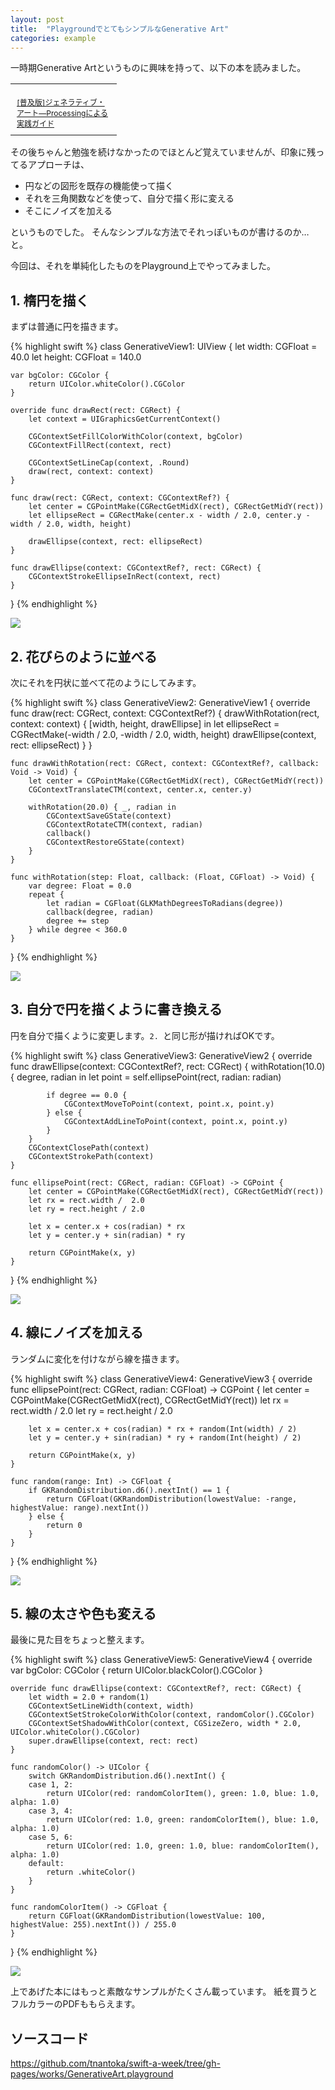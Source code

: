 ```yaml
---
layout: post
title:  "PlaygroundでとてもシンプルなGenerative Art"
categories: example
---
```


一時期Generative Artというものに興味を持って、以下の本を読みました。

<table cellpadding="0" cellspacing="0" border="0" style=" border-style: none; width:170px;"><tr style="border-style:none;"><td style="vertical-align:top; border-style:none; padding:10px 10px 0pt;"><a href="http://px.a8.net/svt/ejp?a8mat=1NWF4Y+EFRJQY+249K+BWGDT&a8ejpredirect=http%3A%2F%2Fwww.amazon.co.jp%2Fdp%2F4861009634%2F%3Ftag%3Da8-affi-255514-22" target="_blank"><img border="0" alt="" src="http://ecx.images-amazon.com/images/I/41Eq81vSVPL._SS160_.jpg" /></a></td></tr><tr style="border-style:none;"><td style="font-size:12px; vertical-align:middle; border-style:none; padding:10px;"><p style="padding:0; margin:0;"><a href="http://px.a8.net/svt/ejp?a8mat=1NWF4Y+EFRJQY+249K+BWGDT&a8ejpredirect=http%3A%2F%2Fwww.amazon.co.jp%2Fdp%2F4861009634%2F%3Ftag%3Da8-affi-255514-22" target="_blank">[普及版]ジェネラティブ・アート―Processingによる実践ガイド</a></p></td></tr></table>

その後ちゃんと勉強を続けなかったのでほとんど覚えていませんが、印象に残ってるアプローチは、

- 円などの図形を既存の機能使って描く
- それを三角関数などを使って、自分で描く形に変える
- そこにノイズを加える

というものでした。
そんなシンプルな方法でそれっぽいものが書けるのか…と。

今回は、それを単純化したものをPlayground上でやってみました。

## 1. 楕円を描く

まずは普通に円を描きます。

{% highlight swift %}
class GenerativeView1: UIView {
    let width: CGFloat = 40.0
    let height: CGFloat = 140.0
    
    var bgColor: CGColor {
        return UIColor.whiteColor().CGColor
    }
    
    override func drawRect(rect: CGRect) {
        let context = UIGraphicsGetCurrentContext()

        CGContextSetFillColorWithColor(context, bgColor)
        CGContextFillRect(context, rect)
        
        CGContextSetLineCap(context, .Round)
        draw(rect, context: context)
    }
    
    func draw(rect: CGRect, context: CGContextRef?) {
        let center = CGPointMake(CGRectGetMidX(rect), CGRectGetMidY(rect))
        let ellipseRect = CGRectMake(center.x - width / 2.0, center.y - width / 2.0, width, height)
        
        drawEllipse(context, rect: ellipseRect)
    }
    
    func drawEllipse(context: CGContextRef?, rect: CGRect) {
        CGContextStrokeEllipseInRect(context, rect)
    }
}
{% endhighlight %}

![](/images/posts/simple-generative-art/ellipse.png)

## 2. 花びらのように並べる

次にそれを円状に並べて花のようにしてみます。

{% highlight swift %}
class GenerativeView2: GenerativeView1 {
    override func draw(rect: CGRect, context: CGContextRef?) {
        drawWithRotation(rect, context: context) { [width, height, drawEllipse] in
            let ellipseRect = CGRectMake(-width / 2.0, -width / 2.0, width, height)
            drawEllipse(context, rect: ellipseRect)
        }
    }
    
    func drawWithRotation(rect: CGRect, context: CGContextRef?, callback: Void -> Void) {
        let center = CGPointMake(CGRectGetMidX(rect), CGRectGetMidY(rect))
        CGContextTranslateCTM(context, center.x, center.y)
        
        withRotation(20.0) { _, radian in
            CGContextSaveGState(context)
            CGContextRotateCTM(context, radian)
            callback()
            CGContextRestoreGState(context)
        }
    }
    
    func withRotation(step: Float, callback: (Float, CGFloat) -> Void) {
        var degree: Float = 0.0
        repeat {
            let radian = CGFloat(GLKMathDegreesToRadians(degree))
            callback(degree, radian)
            degree += step
        } while degree < 360.0
    }
}
{% endhighlight %}

![](/images/posts/simple-generative-art/flower.png)

## 3. 自分で円を描くように書き換える

円を自分で描くように変更します。`2. `と同じ形が描ければOKです。

{% highlight swift %}
class GenerativeView3: GenerativeView2 {
    override func drawEllipse(context: CGContextRef?, rect: CGRect) {
        withRotation(10.0) { degree, radian in
            let point = self.ellipsePoint(rect, radian: radian)
            
            if degree == 0.0 {
                CGContextMoveToPoint(context, point.x, point.y)
            } else {
                CGContextAddLineToPoint(context, point.x, point.y)
            }
        }
        CGContextClosePath(context)
        CGContextStrokePath(context)
    }
    
    func ellipsePoint(rect: CGRect, radian: CGFloat) -> CGPoint {
        let center = CGPointMake(CGRectGetMidX(rect), CGRectGetMidY(rect))
        let rx = rect.width /  2.0
        let ry = rect.height / 2.0

        let x = center.x + cos(radian) * rx
        let y = center.y + sin(radian) * ry
        
        return CGPointMake(x, y)
    }
}
{% endhighlight %}

![](/images/posts/simple-generative-art/manually.png)

## 4. 線にノイズを加える

ランダムに変化を付けながら線を描きます。

{% highlight swift %}
class GenerativeView4: GenerativeView3 {
    override func ellipsePoint(rect: CGRect, radian: CGFloat) -> CGPoint {
        let center = CGPointMake(CGRectGetMidX(rect), CGRectGetMidY(rect))
        let rx = rect.width /  2.0
        let ry = rect.height / 2.0
        
        
        let x = center.x + cos(radian) * rx + random(Int(width) / 2)
        let y = center.y + sin(radian) * ry + random(Int(height) / 2)
        
        return CGPointMake(x, y)
    }
    
    func random(range: Int) -> CGFloat {
        if GKRandomDistribution.d6().nextInt() == 1 {
            return CGFloat(GKRandomDistribution(lowestValue: -range, highestValue: range).nextInt())
        } else {
            return 0
        }
    }
}
{% endhighlight %}

![](/images/posts/simple-generative-art/noise.png)

## 5. 線の太さや色も変える

最後に見た目をちょっと整えます。

{% highlight swift %}
class GenerativeView5: GenerativeView4 {
    override var bgColor: CGColor {
        return UIColor.blackColor().CGColor
    }

    override func drawEllipse(context: CGContextRef?, rect: CGRect) {
        let width = 2.0 + random(1)
        CGContextSetLineWidth(context, width)
        CGContextSetStrokeColorWithColor(context, randomColor().CGColor)
        CGContextSetShadowWithColor(context, CGSizeZero, width * 2.0, UIColor.whiteColor().CGColor)
        super.drawEllipse(context, rect: rect)
    }
    
    func randomColor() -> UIColor {
        switch GKRandomDistribution.d6().nextInt() {
        case 1, 2:
            return UIColor(red: randomColorItem(), green: 1.0, blue: 1.0, alpha: 1.0)
        case 3, 4:
            return UIColor(red: 1.0, green: randomColorItem(), blue: 1.0, alpha: 1.0)
        case 5, 6:
            return UIColor(red: 1.0, green: 1.0, blue: randomColorItem(), alpha: 1.0)
        default:
            return .whiteColor()
        }
    }
    
    func randomColorItem() -> CGFloat {
        return CGFloat(GKRandomDistribution(lowestValue: 100, highestValue: 255).nextInt()) / 255.0
    }
}
{% endhighlight %}

![](/images/posts/simple-generative-art/styles.png)

上であげた本にはもっと素敵なサンプルがたくさん載っています。
紙を買うとフルカラーのPDFももらえます。

## ソースコード

<https://github.com/tnantoka/swift-a-week/tree/gh-pages/works/GenerativeArt.playground>


